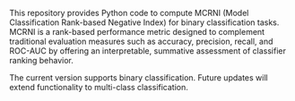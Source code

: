 This repository provides Python code to compute MCRNI (Model Classification Rank-based Negative Index) for binary classification tasks.
MCRNI is a rank-based performance metric designed to complement traditional evaluation measures such as accuracy, precision, recall, and ROC-AUC by offering an interpretable, summative assessment of classifier ranking behavior.

The current version supports binary classification. Future updates will extend functionality to multi-class classification.

